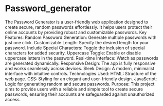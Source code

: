 # Password_generator
The Password Generator is a user-friendly web application designed to create secure, random passwords effortlessly. It helps users protect their online accounts by providing robust and customizable passwords.
Key Features:
Random Password Generation: Generate multiple passwords with just one click.
Customizable Length: Specify the desired length for your password.
Include Special Characters: Toggle the inclusion of special characters for added security.
Uppercase Toggle: Enable or disable uppercase letters in the password.
Real-time Interface: Watch as passwords are generated dynamically.
Responsive Design: The app is fully responsive and works seamlessly across devices.
Sleek Design: A modern, minimalist interface with intuitive controls.
Technologies Used:
HTML: Structure of the web page.
CSS: Styling for an elegant and user-friendly design.
JavaScript: Logic for generating random and secure passwords.
Purpose:
This project aims to provide users with a reliable and simple tool to create secure passwords, ensuring their accounts are safeguarded against unauthorized access.


